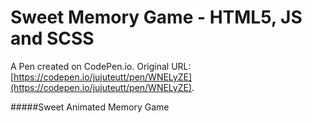 # Sweet Memory Game - HTML5, JS and SCSS

A Pen created on CodePen.io. Original URL: [https://codepen.io/jujuteutt/pen/WNELyZE](https://codepen.io/jujuteutt/pen/WNELyZE).

#####Sweet Animated Memory Game
